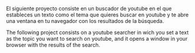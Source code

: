 El siguiente proyecto consiste en un buscador de youtube en el que estableces un texto como el tema que quieres buscar en youtube y te abre una ventana en tu navegador con los resultados de la búsqueda.

The following project consists on a youtube searcher in wich you set a text as the topic you want to search on youtube, and it opens a window in your browser with the results of the search.
